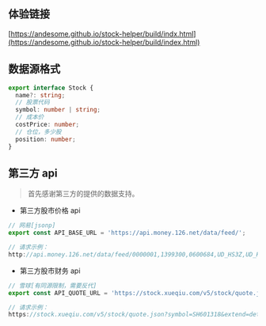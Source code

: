 
## 体验链接
[https://andesome.github.io/stock-helper/build/indx.html](https://andesome.github.io/stock-helper/build/index.html)

## 数据源格式

```typescript
export interface Stock {
  name?: string;
  // 股票代码
  symbol: number | string;
  // 成本价
  costPrice: number;
  // 仓位，多少股
  position: number;
}
```

## 第三方 api

> 首先感谢第三方的提供的数据支持。

- 第三方股市价格 api

```js
// 网易[jsonp]
export const API_BASE_URL = 'https://api.money.126.net/data/feed/';

// 请求示例：
http://api.money.126.net/data/feed/0000001,1399300,0600684,UD_HS3Z,UD_HS3D,UD_HS3P,money.api?callback=_ntes_quote_callback5655258
```

- 第三方股市财务 api

```js
// 雪球[有同源限制，需要反代]
export const API_QUOTE_URL = 'https://stock.xueqiu.com/v5/stock/quote.json?symbol=SH601318&extend=detail';

// 请求示例：
https://stock.xueqiu.com/v5/stock/quote.json?symbol=SH601318&extend=detail'
```
